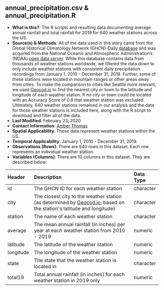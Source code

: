 
## annual_precipitation.csv & annual_precipitation.R

  - **What is this?**: The R scripts and resulting data documenting average annual rainfall and total rainfall for 2019 for 640 weather stations across the US.
  - **Source(s) & Methods**: All of the data used in this story came from the Global Historical Climatology Network (GHCN)-Daily [database](https://www.ncdc.noaa.gov/ghcn-daily-description) and was acquired from the National Oceanic and Atmospheric Administration’s (NOAA) [open data server](ftp://ftp.ncdc.noaa.gov/pub/data/ghcn/daily/by_year/). While this database contains data from thousands of weather stations worldwide, we filtered the data down to only include weather stations with consistent daily precipitation recordings from January 1, 2010 - December 31, 2019. Further, some of these stations were located in mountain ranges or other areas away from cities. To make the comparison to cities like Seattle more relevant, we used [Geocod.io](https://geocod.io/) to find the nearest city or town to the latitude and longitude of each weather station. If no city or town could be located with an Accuracy Score of 0.8 that weather station was excluded. Ultimately, 640 weather stations remained in our analysis and the data for those weather stations is included here, along with the R script to download and filter all of the data.
  - **Last Modified**: February 23, 2020
  - **Contact Information**: [Amber Thomas](mailto:amber@pudding.cool)
  - **Spatial Applicability**: These data represent weather stations within the US.
  - **Temporal Applicability**: January 1, 2010 - December 31, 2019.
  - **Observations (Rows)**: There are 640 rows in this dataset. Each row represents an individual weather station.
  - **Variables (Columns)**: There are 10 columns in this dataset. They
    are described below:

| Header    | Description                           | Data Type |
| :-------- | :------------------------------------ | :-------- |
| id        | The GHCN ID for each weather station | character |
| city      | The closest city to the weather station (as determined by [Geocod.io](https://geocod.io), based on the station's latitude and longitude) | character |
| station   | The name of each weather station | character |
| average   | The mean annual rainfall (in inches) per year at each weather station from 2010 - 2019 | numeric   |
| latitude  | The latitude of the weather station | numeric   |
| longitude | The longitude of the weather station | numeric   |
| state     | The state that the weather station is located in | character |
| total19   | Total annual rainfall (in inches) for each weather station in 2019 only | numeric   |